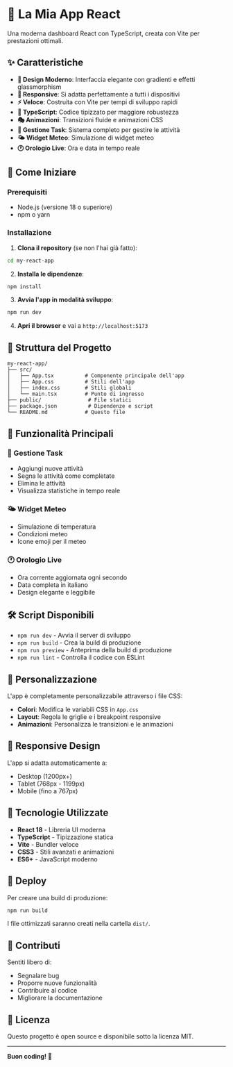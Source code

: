 # 🚀 La Mia App React

Una moderna dashboard React con TypeScript, creata con Vite per prestazioni ottimali.

## ✨ Caratteristiche

- **🎨 Design Moderno**: Interfaccia elegante con gradienti e effetti glassmorphism
- **📱 Responsive**: Si adatta perfettamente a tutti i dispositivi
- **⚡ Veloce**: Costruita con Vite per tempi di sviluppo rapidi
- **🔧 TypeScript**: Codice tipizzato per maggiore robustezza
- **🎭 Animazioni**: Transizioni fluide e animazioni CSS
- **📝 Gestione Task**: Sistema completo per gestire le attività
- **🌤️ Widget Meteo**: Simulazione di widget meteo
- **🕐 Orologio Live**: Ora e data in tempo reale

## 🚀 Come Iniziare

### Prerequisiti

- Node.js (versione 18 o superiore)
- npm o yarn

### Installazione

1. **Clona il repository** (se non l'hai già fatto):

```bash
cd my-react-app
```

2. **Installa le dipendenze**:

```bash
npm install
```

3. **Avvia l'app in modalità sviluppo**:

```bash
npm run dev
```

4. **Apri il browser** e vai a `http://localhost:5173`

## 📁 Struttura del Progetto

```
my-react-app/
├── src/
│   ├── App.tsx          # Componente principale dell'app
│   ├── App.css          # Stili dell'app
│   ├── index.css        # Stili globali
│   └── main.tsx         # Punto di ingresso
├── public/               # File statici
├── package.json          # Dipendenze e script
└── README.md            # Questo file
```

## 🎯 Funzionalità Principali

### 📝 Gestione Task

- Aggiungi nuove attività
- Segna le attività come completate
- Elimina le attività
- Visualizza statistiche in tempo reale

### 🌤️ Widget Meteo

- Simulazione di temperatura
- Condizioni meteo
- Icone emoji per il meteo

### 🕐 Orologio Live

- Ora corrente aggiornata ogni secondo
- Data completa in italiano
- Design elegante e leggibile

## 🛠️ Script Disponibili

- `npm run dev` - Avvia il server di sviluppo
- `npm run build` - Crea la build di produzione
- `npm run preview` - Anteprima della build di produzione
- `npm run lint` - Controlla il codice con ESLint

## 🎨 Personalizzazione

L'app è completamente personalizzabile attraverso i file CSS:

- **Colori**: Modifica le variabili CSS in `App.css`
- **Layout**: Regola le griglie e i breakpoint responsive
- **Animazioni**: Personalizza le transizioni e le animazioni

## 📱 Responsive Design

L'app si adatta automaticamente a:

- Desktop (1200px+)
- Tablet (768px - 1199px)
- Mobile (fino a 767px)

## 🔧 Tecnologie Utilizzate

- **React 18** - Libreria UI moderna
- **TypeScript** - Tipizzazione statica
- **Vite** - Bundler veloce
- **CSS3** - Stili avanzati e animazioni
- **ES6+** - JavaScript moderno

## 🚀 Deploy

Per creare una build di produzione:

```bash
npm run build
```

I file ottimizzati saranno creati nella cartella `dist/`.

## 🤝 Contributi

Sentiti libero di:

- Segnalare bug
- Proporre nuove funzionalità
- Contribuire al codice
- Migliorare la documentazione

## 📄 Licenza

Questo progetto è open source e disponibile sotto la licenza MIT.

---

**Buon coding! 🎉**
